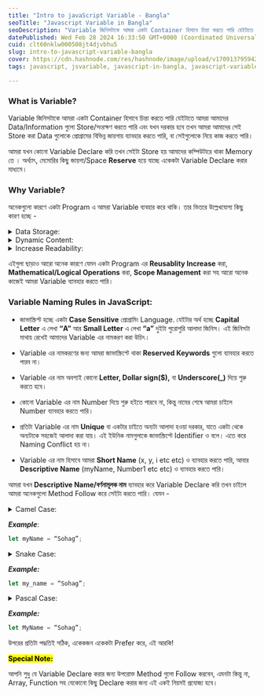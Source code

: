 ```yaml
---
title: "Intro to javaScript Variable - Bangla"
seoTitle: "Javascript Variable in Bangla"
seoDescription: "Variable জিনিসটাকে আমরা একটা Container হিসাবে চিন্তা করতে পারি যেইটাতে আমরা আমাদের Data/Information গুলো Store/সংরক্ষণ করতে পারি এবং যখন দরকার হবে ......"
datePublished: Wed Feb 28 2024 16:33:50 GMT+0000 (Coordinated Universal Time)
cuid: clt60nklw000508jt4djvbhu5
slug: intro-to-javascript-variable-bangla
cover: https://cdn.hashnode.com/res/hashnode/image/upload/v1709137959429/6143d23e-919f-4458-b97a-458a24c4fd14.png
tags: javascript, jsvariable, javascript-in-bangla, javascript-variable-in-bangla

---
```


### **What is Variable?**

Variable জিনিসটাকে আমরা একটা Container হিসাবে চিন্তা করতে পারি যেইটাতে আমরা আমাদের Data/Information গুলো Store/সংরক্ষণ করতে পারি এবং যখন দরকার হবে তখন আমরা আমাদের সেই Store করা Data গুলোকে প্রোগ্রামের বিভিন্ন জায়গায় ব্যাবহার করতে পারি, বা সেইগুলোকে নিয়ে কাজ করতে পারি।

আমরা যখন কোনো Variable Declare করি তখন সেইটা Store হয় আমাদের কম্পিউটারে থাকা Memory তে । অর্থ্যাৎ, মেমোরির কিছু জায়গা/Space **Reserve** হয়ে যাচ্ছে একেকটা Variable Declare করার মাধ্যমে।

### **Why Variable?**

অনেকগুলো কারণে একটা Program এ আমরা Variable ব্যবহার করে থাকি। তার ভিতরে উল্লেখযোগ্য কিছু কারণ হচ্ছে -

<details data-node-type="hn-details-summary"><summary>Data Storage:</summary><div data-type="detailsContent">একটা Program এ Variable ব্যাবহার করার অন্যতম প্রধাণ কারণ হচ্ছে Data গুলোকে Store করে রাখা। এমনকি অনেকটা Structured way তে Store করে রাখা, যাতে প্রয়োজন অনুযায়ী আমরা সেইগুলোকে Access করতে পারি।</div></details><details data-node-type="hn-details-summary"><summary>Dynamic Content:</summary><div data-type="detailsContent">Variable এর ব্যাবহার আমাদের Program কে আরো বেশি Dynamic করে ফেলতে সাহায্য করে। যেমন কাজের প্রয়োজনে আমাদের অনেক Data Change/Modify করা লাগতে পারে। এই জিনিসটা আমরা Variable ব্যাবহার করার মাধ্যমে করে ফেলতে পারি।</div></details><details data-node-type="hn-details-summary"><summary>Increase Readability:</summary><div data-type="detailsContent">আমাদের Program এ যখন সঠিক Variable এর নামকরণ করতে পারি যেইটা দ্বারা আমাদের Declare করা Variable টা ঠিক কি কাজ করছে সেইটা বোঝা যায়, তখন সেই Program তার <strong>Readability</strong> অনেক বেড়ে যায়। পরে যখন অন্য কোনো ডেভেলপার আমাদের লেখা কোডগুলোকে <strong>Maintain</strong> করবে তখন তারা খুব সহজেই সেইগুলাকে Maintain করতে পারবে। কারণ তারা Already জানবে ঠিক কোন কাজে আমরা কোন Variable টা Declare করেছি।</div></details>

এইগুলা ছাড়াও আরো অনেক কারণে যেমন একটা Program এর **Reusablity Increase** করা, **Mathematical/Logical Operations** করা, **Scope Management** করা সহ আরো অনেক কাজেই আমরা Variable ব্যাবহার করতে পারি।

### **Variable Naming Rules in JavaScript:**

* জাভাস্ক্রিপ্ট হচ্ছে একটা **Case Sensitive** প্রোগ্রামিং Language. যেইটার অর্থ হচ্ছে **Capital Letter** এ লেখা **“A”** আর **Small Letter** এ লেখা **“a”** দুইটা পুরোপুরি আলাদা জিনিস। এই জিনিসটা মাথায় রেখেই আমাদের Variable এর নামকরণ করা উচিৎ।
    
* Variable এর নামকরণের জন্য আমরা জাভাস্ক্রিপ্টে থাকা **Reserved Keywords** গুলো ব্যাবহার করতে পারব না।
    
* Variable এর নাম অবশ্যই কোনো **Letter, Dollar sign($),** বা **Underscore(\_)** দিয়ে শুরু করতে হবে।
    
* কোনো Variable এর নাম Number দিয়ে শুরু হইতে পারবে না, কিন্তু নামের শেষে আমরা চাইলে Number ব্যাবহার করতে পারি।
    
* প্রতিটা Variable এর নাম **Unique** বা একটার চাইতে অন্যটা আলাদা হওয়া দরকার, যাতে একটা থেকে অন্যটাকে সহজেই আলাদা করা যায়। এই ইউনিক নামগুলাকে জাভাস্ক্রিপ্টে Identifier ও বলে। এতে করে Naming Conflict হয় না।
    
* Variable এর নাম হিসাবে আমরা **Short Name** (x, y, i etc etc) ও ব্যাবহার করতে পারি, আবার **Descriptive Name** (myName, Number1 etc etc) ও ব্যাবহার করতে পারি।
    

আমরা যখন **Descriptive Name/বর্ণনামূলক নাম** ব্যাবহার করে Variable Declare করি তখন চাইলে আমরা অনেকগুলো Method Follow করে সেইটা করতে পারি। যেমন -

<details data-node-type="hn-details-summary"><summary>Camel Case:</summary><div data-type="detailsContent">এই পদ্ধতিতে দুই বা ততোধিক Word কে একসাথে লেখার জন্য প্রথম Word এর প্রথম Letter টা Small Letter এ হবে এবং তার পরের সবগুলো Word শুরুর Letter টা Capital Letter এ হবে। এই Camel Case ই সবচাইতে বেশি ব্যাবহার করা হয়।</div></details>

***Example***:

```javascript
let myName = “Sohag”;
```

<details data-node-type="hn-details-summary"><summary>Snake Case:</summary><div data-type="detailsContent">এই পদ্ধতিতে দুই বা ততোধিক Word কে একসাথে লেখার জন্য বা প্রতিটা নতুন Word কে যুক্ত করার জন্য Underscore(_) ব্যাবহার করা হয়।</div></details>

***Example:***

```javascript
let my_name = “Sohag”;
```

<details data-node-type="hn-details-summary"><summary>Pascal Case:</summary><div data-type="detailsContent">এই পদ্ধতিতে দুই বা ততোধিক Word কে একসাথে লেখার জন্য প্রতিটা Word এর প্রথম Letter সবসময় Capital Letter হবে।</div></details>

***Example:***

```javascript
let MyName = “Sohag”;
```

উপরের প্রতিটা পদ্ধতিই সঠিক, একেকজন একেকটা Prefer করে, এই আরকি!

**<mark>Special Note:</mark>**

আপনি শুধু যে Variable Declare করার জন্য উপরোক্ত Method গুলো Follow করবেন, এমনটা কিন্তু না, Array, Function সহ যেকোনো কিছু Declare করার জন্য এই একই নিয়মই প্রযোজ্য হবে।